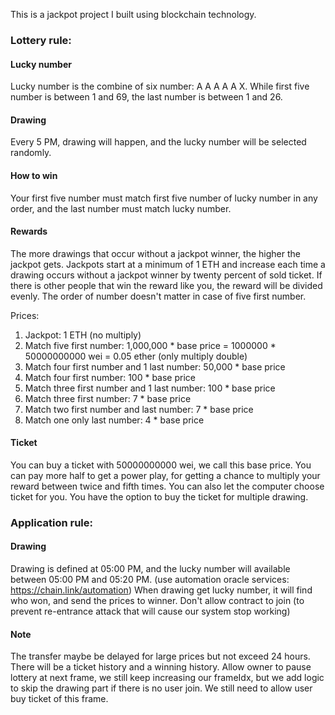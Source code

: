 This is a jackpot project I built using blockchain technology.

### Lottery rule:

#### Lucky number

Lucky number is the combine of six number: A A A A A X.
While first five number is between 1 and 69, the last number is between 1 and 26.

#### Drawing

Every 5 PM, drawing will happen, and the lucky number will be selected randomly.

#### How to win

Your first five number must match first five number of lucky number in any order, and the last number must match lucky number.

#### Rewards

The more drawings that occur without a jackpot winner, the higher the jackpot gets. Jackpots start at a minimum of 1 ETH and increase each time a drawing occurs without a jackpot winner by twenty percent of sold ticket.
If there is other people that win the reward like you, the reward will be divided evenly.
The order of number doesn't matter in case of five first number.

Prices:
1. Jackpot: 1 ETH (no multiply)
2. Match five first number: 1,000,000 * base price = 1000000 * 50000000000 wei = 0.05 ether (only multiply double)
3. Match four first number and 1 last number: 50,000 * base price
4. Match four first number: 100 * base price
5. Match three first number and 1 last number: 100 * base price
6. Match three first number: 7 * base price
7. Match two first number and last number: 7 * base price
8. Match one only last number: 4 * base price

#### Ticket

You can buy a ticket with 50000000000 wei, we call this base price. You can pay more half to get a power play, for getting a chance to multiply your reward between twice and fifth times.
You can also let the computer choose ticket for you.
You have the option to buy the ticket for multiple drawing.


### Application rule:

#### Drawing

Drawing is defined at 05:00 PM, and the lucky number will available between 05:00 PM and 05:20 PM. (use automation oracle services: https://chain.link/automation)
When drawing get lucky number, it will find who won, and send the prices to winner.
Don't allow contract to join (to prevent re-entrance attack that will cause our system stop working)

#### Note

The transfer maybe be delayed for large prices but not exceed 24 hours. 
There will be a ticket history and a winning history.
Allow owner to pause lottery at next frame, we still keep increasing our frameIdx, but we add logic to skip the drawing part if there is no user join. We still need to allow user buy ticket of this frame.

